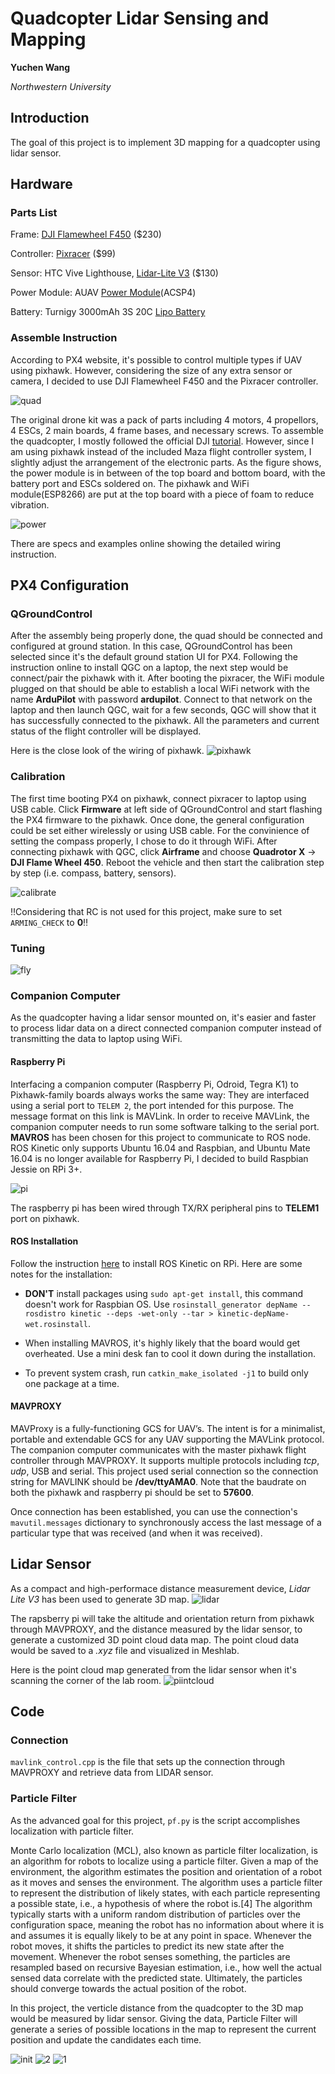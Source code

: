 # Quadcopter Lidar Sensing and Mapping
**Yuchen Wang**

*Northwestern University*


## Introduction
The goal of this project is to implement 3D mapping for a quadcopter using lidar sensor.

## Hardware
### Parts List
Frame: [DJI Flamewheel F450](https://www.dji.com/flame-wheel-arf) ($230)

Controller: [Pixracer](https://docs.px4.io/en/flight_controller/pixracer.html) ($99)

Sensor: HTC Vive Lighthouse, [Lidar-Lite V3](https://buy.garmin.com/en-US/US/p/557294) ($130)

Power Module: AUAV [Power Module](https://store.mrobotics.io/product-p/auav-acsp4-mr.htm)(ACSP4)

Battery: Turnigy 3000mAh 3S 20C [Lipo Battery](https://www.amazon.com/Turnigy-3000mAh-Lipo-Pack-XT-60/dp/B075RTRWSC/ref=sr_1_25?gclid=EAIaIQobChMIz9OKqtuI5gIV7x6tBh2aNwcOEAAYASAAEgLsMPD_BwE&hvadid=178102491821&hvdev=c&hvlocphy=9021565&hvnetw=g&hvpos=1t1&hvqmt=e&hvrand=307303628176748876&hvtargid=kwd-13703202200&hydadcr=2113_9907432&keywords=lipo+3s+3000mah&qid=1574800068&sr=8-25)


### Assemble Instruction
According to PX4 website, it's possible to control multiple types if UAV using pixhawk. However, considering the size of any extra sensor or camera, I decided to use DJI Flamewheel F450 and the Pixracer controller.

![quad](/img/quad.png)

The original drone kit was a pack of parts including 4 motors, 4 propellors, 4 ESCs, 2 main boards, 4 frame bases, and necessary screws. To assemble the quadcopter, I mostly followed the official DJI [tutorial](https://www.youtube.com/watch?v=pUTHIL_Xfcc). However, since I am using pixhawk instead of the included Maza flight controller system, I slightly adjust the arrangement of the electronic parts. As the figure shows, the power module is in between of the top board and bottom board, with the battery port and ESCs soldered on. The pixhawk and WiFi module(ESP8266) are put at the top board with a piece of foam to reduce vibration.

![power](/img/power.png)

There are specs and examples online showing the detailed wiring instruction.


## PX4 Configuration
### QGroundControl
After the assembly being properly done, the quad should be connected and configured at ground station. In this case, QGroundControl has been selected since it's the default ground station UI for PX4. Following the instruction online to install QGC on a laptop, the next step would be connect/pair the pixhawk with it. After booting the pixracer, the WiFi module plugged on that should be able to establish a local WiFi network with the name **ArduPilot** with password **ardupilot**. Connect to that network on the laptop and then launch QGC, wait for a few seconds, QGC will show that it has successfully connected to the pixhawk. All the parameters and current status of the flight controller will be displayed.

Here is the close look of the wiring of pixhawk.
![pixhawk](/img/px4.png)

### Calibration
The first time booting PX4 on pixhawk, connect pixracer to laptop using USB cable. Click **Firmware** at left side of QGroundControl and start flashing the PX4 firmware to the pixhawk. Once done, the general configuration could be set either wirelessly or using USB cable. For the convinience of setting the compass properly, I chose to do it through WiFi. After connecting pixhawk with QGC, click **Airframe** and choose **Quadrotor X** -> **DJI Flame Wheel 450**. Reboot the vehicle and then start the calibration step by step (i.e. compass, battery, sensors).

![calibrate](/img/qgc1.png)

:bangbang:Considering that RC is not used for this project, make sure to set `ARMING_CHECK` to **0**:bangbang:

### Tuning
![fly](/img/fly.gif)

### Companion Computer
As the quadcopter having a lidar sensor mounted on, it's easier and faster to process lidar data on a direct connected companion computer instead of transmitting the data to laptop using WiFi.

#### Raspberry Pi
Interfacing a companion computer (Raspberry Pi, Odroid, Tegra K1) to Pixhawk-family boards always works the same way: They are interfaced using a serial port to `TELEM 2`, the port intended for this purpose. The message format on this link is MAVLink. In order to receive MAVLink, the companion computer needs to run some software talking to the serial port. **MAVROS** has been chosen for this project to communicate to ROS node. ROS Kinetic only supports Ubuntu 16.04 and Raspbian, and Ubuntu Mate 16.04 is no longer available for Raspberry Pi, I decided to build Raspbian Jessie on RPi 3+. 

![pi](/img/pi.png)

The raspberry pi has been wired through TX/RX peripheral pins to **TELEM1** port on pixhawk.

#### ROS Installation
Follow the instruction [here](http://wiki.ros.org/ROSberryPi/Installing%20ROS%20Kinetic%20on%20the%20Raspberry%20Pi) to install ROS Kinetic on RPi. Here are some notes for the installation:
* **DON'T** install packages using `sudo apt-get install`, this command doesn't work for Raspbian OS. Use `rosinstall_generator depName --rosdistro kinetic --deps -wet-only --tar > kinetic-depName-wet.rosinstall`.

* When installing MAVROS, it's highly likely that the board would get overheated. Use a mini desk fan to cool it down during the installation.

* To prevent system crash, run `catkin_make_isolated -j1` to build only one package at a time.

#### MAVPROXY
MAVProxy is a fully-functioning GCS for UAV’s. The intent is for a minimalist, portable and extendable GCS for any UAV supporting the MAVLink protocol. The companion computer communicates with the master pixhawk flight controller through MAVPROXY. It supports multiple protocols including *tcp*, *udp*, USB and serial. This project used serial connection so the connection string for MAVLINK should be **/dev/ttyAMA0**. Note that the baudrate on both the pixhawk and raspberry pi should be set to **57600**.

Once connection has been established, you can use the connection's `mavutil.messages` dictionary to synchronously access the last message of a particular type that was received (and when it was received).

## Lidar Sensor
As a compact and high-performace distance measurement device, *Lidar Lite V3* has been used to generate 3D map.
![lidar](/img/lidar.png)

The rapsberry pi will take the altitude and orientation return from pixhawk through MAVPROXY, and the distance measured by the lidar sensor, to generate a customized 3D point cloud data map. The point cloud data would be saved to a *.xyz* file and visualized in Meshlab.

Here is the point cloud map generated from the lidar sensor when it's scanning the corner of the lab room.
![piintcloud](/img/pointcloud.gif)

## Code
### Connection
`mavlink_control.cpp` is the file that sets up the connection through MAVPROXY and retrieve data from LIDAR sensor.

### Particle Filter
As the advanced goal for this project, `pf.py` is the script accomplishes localization with particle filter.

Monte Carlo localization (MCL), also known as particle filter localization, is an algorithm for robots to localize using a particle filter. Given a map of the environment, the algorithm estimates the position and orientation of a robot as it moves and senses the environment. The algorithm uses a particle filter to represent the distribution of likely states, with each particle representing a possible state, i.e., a hypothesis of where the robot is.[4] The algorithm typically starts with a uniform random distribution of particles over the configuration space, meaning the robot has no information about where it is and assumes it is equally likely to be at any point in space.  Whenever the robot moves, it shifts the particles to predict its new state after the movement. Whenever the robot senses something, the particles are resampled based on recursive Bayesian estimation, i.e., how well the actual sensed data correlate with the predicted state. Ultimately, the particles should converge towards the actual position of the robot.

In this project, the verticle distance from the quadcopter to the 3D map would be measured by lidar sensor. Giving the data, Particle Filter will generate a series of possible locations in the map to represent the current position and update the candidates each time.

![init](/img/init.png)
![2](/img/2.png)
![1](/img/1.png)
